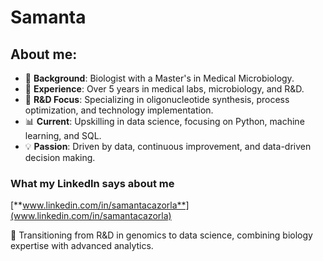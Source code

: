 # Samanta
## About me:

*   🧬 **Background**: Biologist with a Master's in Medical Microbiology.
*   🧪 **Experience**: Over 5 years in medical labs, microbiology, and R&D.
*   🧫 **R&D Focus**: Specializing in oligonucleotide synthesis, process optimization, and technology implementation.
*   📊 **Current**: Upskilling in data science, focusing on Python, machine learning, and SQL.
*   💡 **Passion**: Driven by data, continuous improvement, and data-driven decision making.

### **What my LinkedIn says about me**

[**www.linkedin.com/in/samantacazorla**](www.linkedin.com/in/samantacazorla)

🚀 Transitioning from R&D in genomics to data science, combining biology expertise with advanced analytics.
